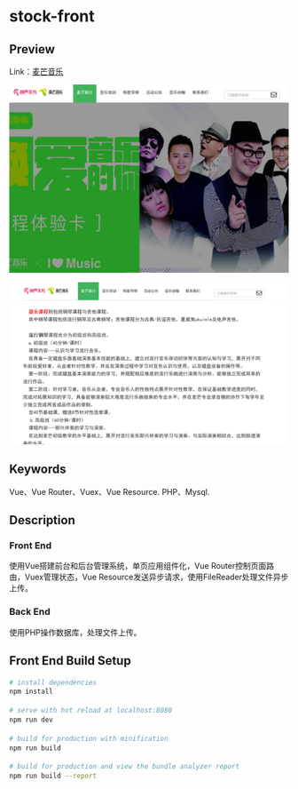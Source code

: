 # stock-front

## Preview
Link：<a href="http://maimangyinyue.com" target="_blank">麦芒音乐</a>

![index page](./preview-images/index.png)

![article page](./preview-images/article.png)

## Keywords  
Vue、Vue Router、Vuex、Vue Resource.
PHP、Mysql.

## Description
### Front End

使用Vue搭建前台和后台管理系统，单页应用组件化，Vue Router控制页面路由，Vuex管理状态，Vue Resource发送异步请求，使用FileReader处理文件异步上传。

### Back End  

使用PHP操作数据库，处理文件上传。 

## Front End Build Setup
``` bash
# install dependencies
npm install

# serve with hot reload at localhost:8080
npm run dev

# build for production with minification
npm run build

# build for production and view the bundle analyzer report
npm run build --report
```
